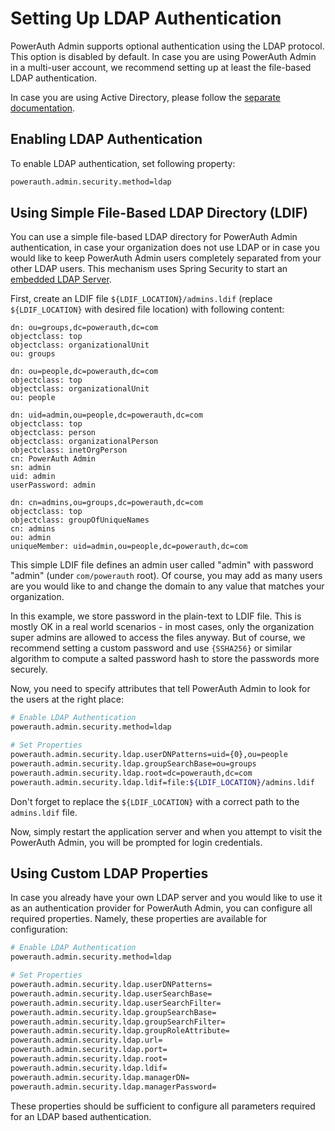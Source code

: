 # Setting Up LDAP Authentication

PowerAuth Admin supports optional authentication using the LDAP protocol. This option is disabled by default. In case you are using PowerAuth Admin in a multi-user account, we recommend setting up at least the file-based LDAP authentication.

<!-- begin box warning -->
In case you are using Active Directory, please follow the [separate documentation](./Setting-Up-Active-Directory-Authentication.md).
<!-- end -->

## Enabling LDAP Authentication

To enable LDAP authentication, set following property:

```sh
powerauth.admin.security.method=ldap
```

## Using Simple File-Based LDAP Directory (LDIF)

You can use a simple file-based LDAP directory for PowerAuth Admin authentication, in case your organization does not use LDAP or in case you would like to keep PowerAuth Admin users completely separated from your other LDAP users. This mechanism uses Spring Security to start an [embedded LDAP Server](http://docs.spring.io/spring-security/site/docs/current/reference/htmlsingle/#using-an-embedded-test-server).

First, create an LDIF file `${LDIF_LOCATION}/admins.ldif` (replace `${LDIF_LOCATION}` with desired file location) with following content:

```
dn: ou=groups,dc=powerauth,dc=com
objectclass: top
objectclass: organizationalUnit
ou: groups

dn: ou=people,dc=powerauth,dc=com
objectclass: top
objectclass: organizationalUnit
ou: people

dn: uid=admin,ou=people,dc=powerauth,dc=com
objectclass: top
objectclass: person
objectclass: organizationalPerson
objectclass: inetOrgPerson
cn: PowerAuth Admin
sn: admin
uid: admin
userPassword: admin

dn: cn=admins,ou=groups,dc=powerauth,dc=com
objectclass: top
objectclass: groupOfUniqueNames
cn: admins
ou: admin
uniqueMember: uid=admin,ou=people,dc=powerauth,dc=com
```

This simple LDIF file defines an admin user called "admin" with password "admin" (under `com/powerauth` root). Of course, you may add as many users are you would like to and change the domain to any value that matches your organization.

In this example, we store password in the plain-text to LDIF file. This is mostly OK in a real world scenarios - in most cases, only the organization super admins are allowed to access the files anyway. But of course, we recommend setting a custom password and use `{SSHA256}` or similar algorithm to compute a salted password hash to store the passwords more securely.

Now, you need to specify attributes that tell PowerAuth Admin to look for the users at the right place:

```sh
# Enable LDAP Authentication
powerauth.admin.security.method=ldap

# Set Properties
powerauth.admin.security.ldap.userDNPatterns=uid={0},ou=people
powerauth.admin.security.ldap.groupSearchBase=ou=groups
powerauth.admin.security.ldap.root=dc=powerauth,dc=com
powerauth.admin.security.ldap.ldif=file:${LDIF_LOCATION}/admins.ldif
```

Don't forget to replace the `${LDIF_LOCATION}` with a correct path to the `admins.ldif` file.

Now, simply restart the application server and when you attempt to visit the PowerAuth Admin, you will be prompted for login credentials.

## Using Custom LDAP Properties

In case you already have your own LDAP server and you would like to use it as an authentication provider for PowerAuth Admin, you can configure all required properties. Namely, these properties are available for configuration:

```sh
# Enable LDAP Authentication
powerauth.admin.security.method=ldap

# Set Properties
powerauth.admin.security.ldap.userDNPatterns=
powerauth.admin.security.ldap.userSearchBase=
powerauth.admin.security.ldap.userSearchFilter=
powerauth.admin.security.ldap.groupSearchBase=
powerauth.admin.security.ldap.groupSearchFilter=
powerauth.admin.security.ldap.groupRoleAttribute=
powerauth.admin.security.ldap.url=
powerauth.admin.security.ldap.port=
powerauth.admin.security.ldap.root=
powerauth.admin.security.ldap.ldif=
powerauth.admin.security.ldap.managerDN=
powerauth.admin.security.ldap.managerPassword=
```

These properties should be sufficient to configure all parameters required for an LDAP based authentication.

